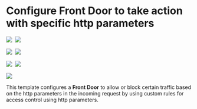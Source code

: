 # Configure Front Door to take action with specific http parameters 

<IMG SRC="https://azbotstorage.blob.core.windows.net/badges/201-front-door-waf-http-params/PublicLastTestDate.svg" />&nbsp;
<IMG SRC="https://azbotstorage.blob.core.windows.net/badges/201-front-door-waf-http-params/PublicDeployment.svg" />&nbsp;

<IMG SRC="https://azbotstorage.blob.core.windows.net/badges/201-front-door-waf-http-params/FairfaxLastTestDate.svg" />&nbsp;
<IMG SRC="https://azbotstorage.blob.core.windows.net/badges/201-front-door-waf-http-params/FairfaxDeployment.svg" />&nbsp;

<IMG SRC="https://azbotstorage.blob.core.windows.net/badges/201-front-door-waf-http-params/BestPracticeResult.svg" />&nbsp;
<IMG SRC="https://azbotstorage.blob.core.windows.net/badges/201-front-door-waf-http-params/CredScanResult.svg" />&nbsp;

<a href="https://portal.azure.com/#create/Microsoft.Template/uri/https%3A%2F%2Fraw.githubusercontent.com%2FAzure%2Fazure-quickstart-templates%2Fmaster%2F201-front-door-waf-http-params%2Fazuredeploy.json" target="_blank">
    <img src="http://azuredeploy.net/deploybutton.png"/>
</a>

This template configures a **Front Door** to allow or block certain traffic based on the http parameters in the incoming request by using custom rules for access control using http parameters.
